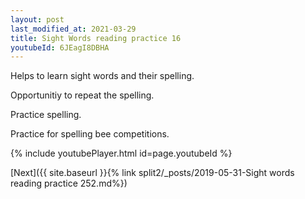 ```yaml
---
layout: post
last_modified_at: 2021-03-29
title: Sight Words reading practice 16
youtubeId: 6JEagI8DBHA
---
```

 
 
Helps to learn sight words and their spelling.

Opportunitiy to repeat the spelling. 

Practice spelling. 
 
Practice for spelling bee competitions. 
 
{% include youtubePlayer.html id=page.youtubeId %}
 
 

[Next]({{ site.baseurl }}{% link  split2/_posts/2019-05-31-Sight words reading practice 252.md%})
 
